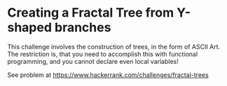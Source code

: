 # Creating a Fractal Tree from Y-shaped branches

This challenge involves the construction of trees, in the form of ASCII Art. The restriction is, 
that you need to accomplish this with functional programming, and you cannot declare even local variables!

See problem at https://www.hackerrank.com/challenges/fractal-trees
